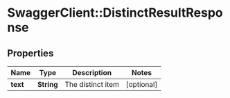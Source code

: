 # SwaggerClient::DistinctResultResponse

## Properties
Name | Type | Description | Notes
------------ | ------------- | ------------- | -------------
**text** | **String** | The distinct item | [optional] 

